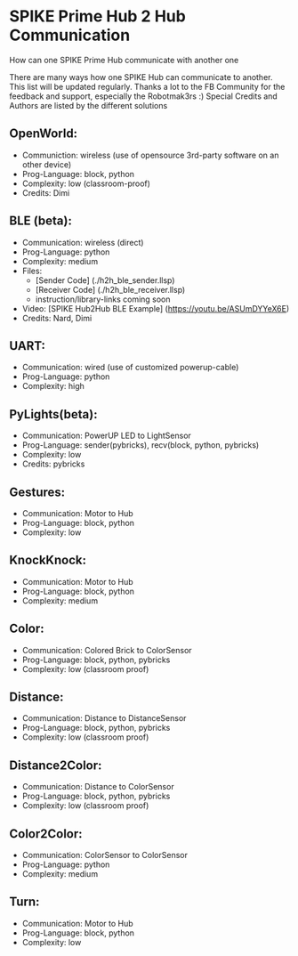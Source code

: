 # SPIKE Prime Hub 2 Hub Communication
How can one SPIKE Prime Hub communicate with another one 

There are many ways how one SPIKE Hub can communicate to another. This list will be updated regularly.
Thanks a lot to the FB Community for the feedback and support, especially the Robotmak3rs :)
Special Credits and Authors are listed by the different solutions


## OpenWorld: 
- Communiction: wireless (use of opensource 3rd-party software on an other device)
- Prog-Language: block, python
- Complexity: low (classroom-proof)
- Credits: Dimi


## BLE (beta): 
- Communication: wireless (direct)
- Prog-Language: python
- Complexity: medium
- Files: 
  - [Sender Code] (./h2h_ble_sender.llsp)
  - [Receiver Code] (./h2h_ble_receiver.llsp)
  - instruction/library-links coming soon
- Video: [SPIKE Hub2Hub BLE Example] (https://youtu.be/ASUmDYYeX6E)
- Credits: Nard, Dimi



## UART:
- Communication: wired (use of customized powerup-cable)
- Prog-Language: python
- Complexity: high

## PyLights(beta):
- Communication: PowerUP LED to LightSensor
- Prog-Language: sender(pybricks), recv(block, python, pybricks)
- Complexity: low
- Credits: pybricks

## Gestures:
- Communication: Motor to Hub 
- Prog-Language: block, python
- Complexity: low

## KnockKnock:
- Communication: Motor to Hub
- Prog-Language: block, python
- Complexity: medium

## Color:
- Communication: Colored Brick to ColorSensor
- Prog-Language: block, python, pybricks
- Complexity: low (classroom proof)

## Distance:
- Communication: Distance to DistanceSensor
- Prog-Language: block, python, pybricks
- Complexity: low (classroom proof)

## Distance2Color:
- Communication: Distance to ColorSensor
- Prog-Language: block, python, pybricks
- Complexity: low (classroom proof)

## Color2Color:
- Communication: ColorSensor to ColorSensor
- Prog-Language: python
- Complexity: medium

## Turn:
- Communication: Motor to Hub 
- Prog-Language: block, python
- Complexity: low











